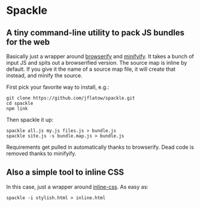 # Spackle
## A tiny command-line utility to pack JS bundles for the web

Basically just a wrapper around [browserify](http://browserify.org/) and [minifyify](https://github.com/ben-ng/minifyify).
It takes a bunch of input JS and spits out a browserified version.
The source map is inline by default.
If you give it the name of a source map file, it will create that instead, and minify the source.

First pick your favorite way to install, e.g.:

    git clone https://github.com/jflatow/spackle.git
    cd spackle
    npm link

Then spackle it up:

    spackle all.js my.js files.js > bundle.js
    spackle site.js -s bundle.map.js > bundle.js

Requirements get pulled in automatically thanks to browserify.
Dead code is removed thanks to minifyify.

## Also a simple tool to inline CSS

In this case, just a wrapper around [inline-css](https://www.npmjs.com/package/inline-css).
As easy as:

    spackle -i stylish.html > inline.html
